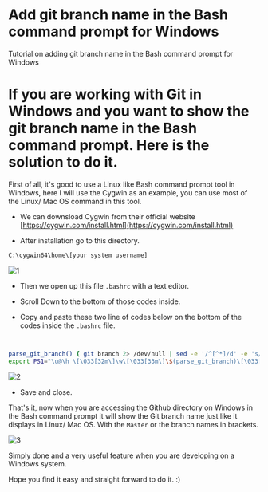 # Add git branch name in the Bash command prompt for Windows
Tutorial on adding git branch name in the Bash command prompt for Windows

# If you are working with Git in Windows and you want to show the git branch name in the Bash command prompt. Here is the solution to do it. 


First of all, it's good to use a Linux like Bash command prompt tool in Windows, here I will use the Cygwin as an example, you can use most of the Linux/ Mac OS command in this tool.

- We can downsload Cygwin from their official website
  [https://cygwin.com/install.html](https://cygwin.com/install.html) 

- After installation go to this directory.
 
 
```sh
C:\cygwin64\home\[your system username]
```

![1](https://github.com/yx8/Add-git-branch-name-in-the-Bash-command-prompt-for-Windows/blob/master/img/1.png?raw=true)

- Then we open up this file `.bashrc` with a text editor.

- Scroll Down to the bottom of those codes inside.  
- Copy and paste these two line of codes below on the bottom of the codes inside the `.bashrc` file.

```sh


parse_git_branch() { git branch 2> /dev/null | sed -e '/^[^*]/d' -e 's/* \(.*\)/ (\1)/' ; }
export PS1="\u@\h \[\033[32m\]\w\[\033[33m\]\$(parse_git_branch)\[\033[00m\] $ "


```


![2](https://github.com/yx8/Add-git-branch-name-in-the-Bash-command-prompt-for-Windows/blob/master/img/2.png?raw=true)

- Save and close. 



That's it, now when you are accessing the Github directory on Windows in the Bash command prompt it will show the Git branch name just like it displays in Linux/ Mac OS. With the `Master` or the branch names in brackets.

![3](https://github.com/yx8/Add-git-branch-name-in-the-Bash-command-prompt-for-Windows/blob/master/img/3.png?raw=true)

Simply done and a very useful feature when you are developing on a Windows system.

Hope you find it easy and straight forward to do it. :)




